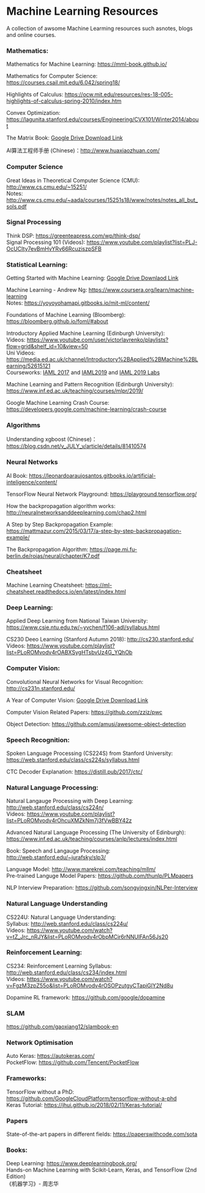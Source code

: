 # Machine Learning Resources  
A collection of awsome Machine Learming resources such asnotes, blogs and online courses.  

### Mathematics:
Mathematics for Machine Learning: https://mml-book.github.io/    

Mathematics for Computer Science: https://courses.csail.mit.edu/6.042/spring18/    

Highlights of Calculus:
https://ocw.mit.edu/resources/res-18-005-highlights-of-calculus-spring-2010/index.htm

Convex Optimization:
https://lagunita.stanford.edu/courses/Engineering/CVX101/Winter2014/about

The Matrix Book:
[Google Drive Download Link](https://drive.google.com/file/d/1MVdWudAUxbcc0bByyr79R9QpiLysnLk0/view?usp=sharing)

AI算法工程师手册 (Chinese)：http://www.huaxiaozhuan.com/    

### Computer Science  
Great Ideas in Theoretical Computer Science (CMU): http://www.cs.cmu.edu/~15251/  
Notes: http://www.cs.cmu.edu/~aada/courses/15251s18/www/notes/notes_all_but_sols.pdf  

### Signal Processing
Think DSP: https://greenteapress.com/wp/think-dsp/    
Signal Processing 101 (Videos): https://www.youtube.com/playlist?list=PLJ-OcUCIty7evBmHvYRv66RcuziszpSFB    

### Statistical Learning:  
Getting Started with Machine Learning: [Google Drive Downlaod Link](https://drive.google.com/file/d/1XcYbj0YJlVTHO1ZXyVqvaHbptrmiXic8/view?usp=sharing)  

Machine Learning - Andrew Ng: https://www.coursera.org/learn/machine-learning     
Notes: https://yoyoyohamapi.gitbooks.io/mit-ml/content/  

Foundations of Machine Learning (Bloomberg): https://bloomberg.github.io/foml/#about  

Introductory Applied Machine Learning (Edinburgh University):  
Videos: https://www.youtube.com/user/victorlavrenko/playlists?flow=grid&shelf_id=10&view=50   
Uni Videos: https://media.ed.ac.uk/channel/Introductory%2BApplied%2BMachine%2BLearning/52615121    
Courseworks: [IAML 2017](https://github.com/JamesOwers/iaml2017)  and [IAML2019](https://github.com/traikodinev/IAML2019) and [IAML 2019 Labs](https://github.com/amosstorkey/iaml-labs)    

Machine Learning and Pattern Recognition (Edinburgh University): https://www.inf.ed.ac.uk/teaching/courses/mlpr/2019/

Google Machine Learning Crash Course: https://developers.google.com/machine-learning/crash-course    

### Algorithms  
Understanding xgboost (Chinese)： https://blog.csdn.net/v_JULY_v/article/details/81410574  

### Neural Networks  
AI Book: https://leonardoaraujosantos.gitbooks.io/artificial-inteligence/content/    

TensorFlow Neural Network Playground: https://playground.tensorflow.org/    

How the backpropagation algorithm works: http://neuralnetworksanddeeplearning.com/chap2.html   

A Step by Step Backpropagation Example: https://mattmazur.com/2015/03/17/a-step-by-step-backpropagation-example/    

The Backpropagation Algorithm: https://page.mi.fu-berlin.de/rojas/neural/chapter/K7.pdf    

### Cheatsheet    
Machine Learning Cheatsheet: https://ml-cheatsheet.readthedocs.io/en/latest/index.html    

### Deep Learning:  
Applied Deep Learning from National Taiwan University: https://www.csie.ntu.edu.tw/~yvchen/f106-adl/syllabus.html   

CS230 Deeo Learning (Stanford Autumn 2018): http://cs230.stanford.edu/    
Videos: https://www.youtube.com/playlist?list=PLoROMvodv4rOABXSygHTsbvUz4G_YQhOb    

### Computer Vision:
Convolutional Neural Networks for Visual Recognition: http://cs231n.stanford.edu/  

A Year of Computer Vision: [Google Drive Download Link](https://drive.google.com/file/d/11EHeXgOoSTMnP8A0M4qEmf3JCVDO_rdG/view?usp=sharing)  

Computer Vision Related Papers: https://github.com/zziz/pwc

Object Detection: https://github.com/amusi/awesome-object-detection    

### Speech Recognition:  
Spoken Language Processing (CS224S) from Stanford University: https://web.stanford.edu/class/cs224s/syllabus.html  

CTC Decoder Explanation: https://distill.pub/2017/ctc/  

### Natural Language Processing:  
Natural Langauge Processing with Deep Learning: http://web.stanford.edu/class/cs224n/      
Videos: https://www.youtube.com/playlist?list=PLoROMvodv4rOhcuXMZkNm7j3fVwBBY42z   

Advanced Natural Language Processing (The University of Edinburgh): https://www.inf.ed.ac.uk/teaching/courses/anlp/lectures/index.html    

Book: Speech and Langauge Processing: http://web.stanford.edu/~jurafsky/slp3/    

Language Model: http://www.marekrei.com/teaching/mllm/  
Pre-trained Languge Model Papers: https://github.com/thunlp/PLMpapers    

NLP Interview Preparation: https://github.com/songyingxin/NLPer-Interview    

### Natural Language Understanding    
CS224U: Natural Language Understanding:    
Syllabus: http://web.stanford.edu/class/cs224u/    
Videos: https://www.youtube.com/watch?v=tZ_Jrc_nRJY&list=PLoROMvodv4rObpMCir6rNNUlFAn56Js20    

### Reinforcement Learning:    
CS234: Reinforcement Learning
Syllabus: http://web.stanford.edu/class/cs234/index.html    
Videos: https://www.youtube.com/watch?v=FgzM3zpZ55o&list=PLoROMvodv4rOSOPzutgyCTapiGlY2Nd8u    

Dopamine RL framework: https://github.com/google/dopamine    

### SLAM    
https://github.com/gaoxiang12/slambook-en    

### Network Optimisation    
Auto Keras: https://autokeras.com/    
PocketFlow: https://github.com/Tencent/PocketFlow    

### Frameworks:    
TensorFlow without a PhD: https://github.com/GoogleCloudPlatform/tensorflow-without-a-phd    
Keras Tutorial: https://jhui.github.io/2018/02/11/Keras-tutorial/

### Papers
State-of-the-art papers in different fields: https://paperswithcode.com/sota    

### Books:
Deep Learning: https://www.deeplearningbook.org/    
Hands-on Machine Learning with Scikit-Learn, Keras, and TensorFlow (2nd Edition)     
《机器学习》- 周志华    

